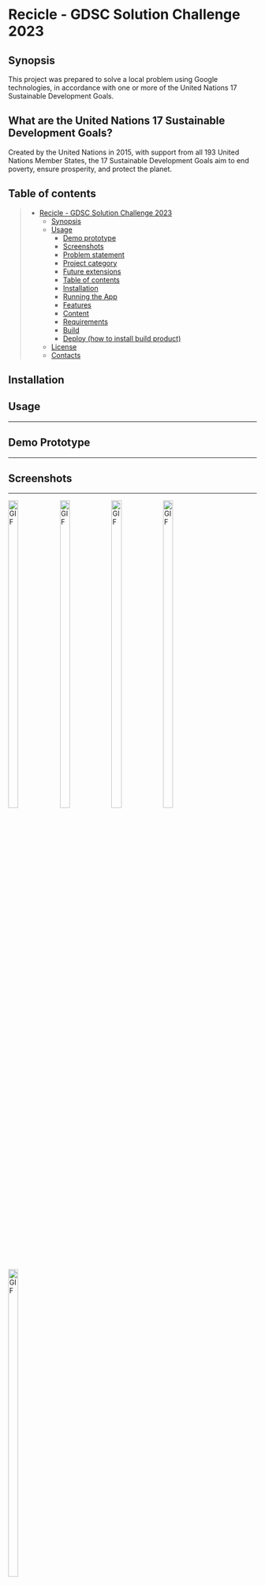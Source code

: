 # Recicle - GDSC Solution Challenge 2023

## Synopsis
This project was prepared to solve a local problem using Google technologies, in accordance with one or more of the United Nations 17 Sustainable Development Goals.

## What are the United Nations 17 Sustainable Development Goals?
Created by the United Nations in 2015, with support from all 193 United Nations Member States, the 17 Sustainable Development Goals aim to end poverty, ensure prosperity, and protect the planet.

## Table of contents

> * [Recicle - GDSC Solution Challenge 2023](#recicle---gdsc-solution-challenge-2023)
>   * [Synopsis](#synopsis)
>   * [Usage](#usage)
>     * [Demo prototype](#demo-prototype)
>     * [Screenshots](#screenshots)
>     * [Problem statement](#problem-statement)
>     * [Project category](#project-category)
>     * [Future extensions](#future-extensions)
>     * [Table of contents](#table-of-contents)
>     * [Installation](#installation)
>     * [Running the App](#running-the-app)
>     * [Features](#features)
>     * [Content](#content)
>     * [Requirements](#requirements)
>     * [Build](#build)
>     * [Deploy (how to install build product)](#deploy-how-to-install-build-product)
>   * [License](#license)
>   * [Contacts](#contacts)

## Installation

## Usage
___

## Demo Prototype
___

<!-- Demo prototype comes here. -->



## Screenshots
___


<!-- Screenshots come here. -->

<div>
    <img  alt="GIF" width="20%" height="40%" src="src_prototype/pick_up.png"/>
    <img alt="GIF" width="20%" height="40%" src="src_prototype/for_you.png"/>
    <img alt="GIF" width="20%" height="40%" src="src_prototype/profile.png"/>
    <img alt="GIF" width="20%" height="40%" src="src_prototype/contact_details.png"/>
    <img alt="GIF" width="20%" height="40%" src="src_prototype/edit_settings.png"/>
</div>

<!-- Features come here.

![Pick Up](src_prototype/pick_up.png)
![For You](src_prototype/for_you.png)
![Profile](src_prototype/profile.png)
![Contact Details](src_prototype/contact_details.png)
![Edit Settings](src_prototype/edit_settings.png)
 -->

## Problem statement
___

Background: Angola, like many other countries around the world, is facing challenges in effectively managing and disposing of waste. The improper disposal of waste, particularly plastic waste, has led to severe environmental degradation, including polluted rivers and seas, contaminated soil, and increased greenhouse gas emissions. Recycling is an effective way to mitigate these negative impacts, but Angola currently faces obstacles in promoting the sale of recyclable waste.

Problem: The problem is that there is a lack of awareness and access to appropriate waste management practices, resulting in low levels of recycling and the inadequate sale of recyclable waste in Angola. Specifically, the following issues have been identified:

- Lack of knowledge: Many people in Angola are unaware of the importance of recycling and the proper way to organize and dispose of recyclable waste. As a result, they often mix recyclable and non-recyclable waste, which makes it difficult for recyclers to sort and process the waste effectively.

- Inefficient collection: There is a lack of readily available locations containing recyclable waste, which makes it difficult for recyclers to collect and transport the waste efficiently. This leads to higher transportation costs and lower profitability for waste buyers.

- Inadequate waste collection points: Waste collection points are not easily accessible to waste buyers, making it challenging for them to purchase recyclable waste. This is particularly true in rural areas where the nearest collection point may be far away.

- Limited payment options: There are few safe and convenient payment options available for waste buyers, which can be a significant barrier to purchasing recyclable waste. This is particularly true for small-scale waste buyers who may not have access to traditional banking services.

- Lack of regular supply: Waste buyers often struggle to find a regular and predictable supply of recyclable waste, making it difficult for them to plan and maintain their business operations.

Objectives: To address these issues, the following specific objectives have been identified:

- Increase awareness and improve waste management practices by educating the public on the importance of recycling and the proper way to organize and dispose of recyclable waste.

- Identify and map locations containing recyclable waste to allow for more efficient collection and transportation.

- Inform the public about the main waste collection points and make them easily accessible to waste buyers.

<!-- >- Provide safe and convenient payment options for waste buyers, including payment by reference (MSEXPRESS). -->

<!-- >- Facilitate the regular and predictable purchase of recyclable waste by allowing for a monthly subscription service for waste buyers. -->

Expected outcomes: By achieving these objectives, the sale of recyclable waste in Angola is expected to increase, leading to a more sustainable and environmentally conscious society. In addition, the increased demand for recyclable waste is expected to create new economic opportunities for waste collectors and buyers, particularly small-scale businesses in rural areas. Furthermore, the improved waste management practices are expected to reduce environmental degradation and promote a cleaner and healthier environment for all Angolans.

## Outcomes
1. Increased Awareness: The app can be used to educate the public on the importance of recycling and the proper way to dispose of recyclable waste. This could lead to an increase in the amount of recyclable waste collected, as more people become aware of the environmental and economic benefits of recycling.
2. Improved Waste Management: The app can help identify locations containing recyclable waste and inform the public about the nearest waste collection points. This could lead to a more efficient and organized waste management system, reducing the amount of waste that ends up in landfills and increasing the amount of recyclable waste that is collected and processed.
3. Increased Sales: The app can enable payments by reference (MSEXPRESS) and allow for a monthly subscription service for waste buyers. This could increase the number of waste buyers, as it provides a convenient and secure payment method and a reliable supply of recyclable waste. This could lead to an increase in the sale of recyclable waste, creating new economic opportunities for waste collectors and buyers.
4. Positive Environmental Impact: The increased collection and processing of recyclable waste could lead to a reduction in environmental degradation, including reduced pollution of rivers and seas and decreased greenhouse gas emissions. This could improve the overall health and well-being of the community.
5. Job Creation: The increased demand for recyclable waste could lead to the creation of new jobs, particularly for waste collectors and buyers. This could contribute to the growth of the economy and provide new opportunities for entrepreneurship.

Overall, the "Recicle" mobile app has the potential to promote sustainable waste management practices, increase economic opportunities, and have a positive impact on the environment and community in Angola.

## Project category

The "Recicle" mobile app project could potentially align with several of the United Nations' 17 Sustainable Development Goals (SDGs), but the most relevant one would be SDG 12: Responsible Consumption and Production.

SDG 12 aims to promote sustainable consumption and production patterns, which includes reducing waste and increasing recycling rates. The "Recicle" app project directly addresses this goal by promoting sustainable waste management practices and providing a platform for users to buy and sell recyclable waste, thereby reducing waste and promoting resource efficiency.

In addition to SDG 12, the "Recicle" app project could also align with other SDGs such as:

- SDG 13: Climate Action, as reducing waste and promoting recycling can contribute to mitigating climate change.
- SDG 11: Sustainable Cities and Communities, as promoting sustainable waste management practices can contribute to creating more sustainable and livable cities.
- SDG 8: Decent Work and Economic Growth, as the app could create new economic opportunities for waste collectors and recyclers.
- SDG 9: Industry, Innovation, and Infrastructure, as the app represents an innovative solution for sustainable waste management practices.

Overall, the "Recicle" mobile app project could align with several SDGs, but SDG 12: Responsible Consumption and Production is the most relevant one.


## Future Extensions

1. Expansion to other cities and regions: After successful implementation in one city or region, the app could be expanded to other areas within Angola, allowing more people to participate in sustainable waste management practices.
2. Integration with other waste management systems: The app could be integrated with existing waste management systems, such as municipal waste collection services, to provide a more comprehensive and efficient waste management solution.
3. Collaboration with schools and community groups: The app could be used to educate students and community groups on sustainable waste management practices, creating a culture of recycling and responsible waste disposal.
4. Integration with other sustainability initiatives: The app could be integrated with other sustainability initiatives, such as renewable energy or water conservation projects, to promote a holistic approach to environmental sustainability.
5. Partnership with local businesses: The app could be partnered with local businesses, such as restaurants and hotels, to promote responsible waste disposal practices and encourage the adoption of sustainable business practices.

Overall, the future extensions of the "Recicle" mobile app could involve collaboration with various stakeholders, integration with other waste management systems and sustainability initiatives, and expansion to other regions within Angola. By taking these steps, the team could continue to promote sustainable waste management practices and have a broader impact on the environment and community in Angola.

### Main Goal
- To boost the sale of recyclable waste in Angola.

### Specific Objectives
- Educate users on the proper way to organize waste.
- Identify locations containing recyclable waste.
- Inform about the main (closest) waste collection points.
- Enable payments by reference (MSEXPRESS).
- Allow for a monthly subscription for waste buyers.



## Features
___
<!-- Features come here. -->


## Contents

<!-- Contents come here. -->

## Challenge Description
[Google Solution Challenge 2023](https://developers.google.com/community/gdsc-solution-challenge)

A remarkable opportunity for students to showcase their innovation and creativity in building solutions that address real-world problems using technology, the Google Solution Challenge is an initiative organized by Google Developers and the Google Developer Student Clubs (GDSC) program to encourage students from around the world to work in teams and solve some of the most pressing challenges of our time. The challenge provides a platform for students to showcase their technical skills, collaborate with their peers, and make a positive impact in their communities.

The Challenge invites students to form teams of up to four members and submit their project proposals, which should be innovative and address a social, economic, or environmental challenge. The proposals can be based on any of the Google technologies, including but not limited to, Cloud, Android, Flutter, TensorFlow, and Firebase.

Once the project proposals are submitted, a panel of judges will evaluate them based on criteria such as creativity, impact, feasibility, scalability, and technical implementation. The top ten teams will be selected as finalists and will receive mentoring from Google experts to develop their projects further.

Finally, the top three teams will be selected as winners, and they will receive prizes, including Google devices, vouchers, and most importantly, the recognition of their hard work and innovation.

The Google Solution Challenge 2023 is not just a competition; it's an opportunity for students to make a real difference in their communities and the world. It's a chance to bring their ideas to life and to contribute to building a better future through technology. Additionally, it's a chance to learn from industry experts, network with other students and professionals, and gain valuable skills that will benefit them in their careers.

In summary, It is highly recommend that students take part in the Google Solution Challenge 2023. It's an incredible opportunity to showcase their skills and creativity, learn from industry experts, and make a positive impact on the world. Let's celebrate and appreciate this initiative that will undoubtedly help in shaping a better future.

## License

MIT License

Copyright (c) 2023, Énio Paulo & Alfredo Martins | Recicle - GDSC Solution Challenge 2023

Permission is hereby granted, free of charge, to any person obtaining a copy
of this software and associated documentation files (the "Software"), to deal
in the Software without restriction, including without limitation the rights
to use, copy, modify, merge, publish, distribute, sublicense, and/or sell
copies of the Software, and to permit persons to whom the Software is
furnished to do so, subject to the following conditions:

The above copyright notice and this permission notice shall be included in all
copies or substantial portions of the Software.

THE SOFTWARE IS PROVIDED "AS IS", WITHOUT WARRANTY OF ANY KIND, EXPRESS OR IMPLIED, INCLUDING BUT NOT LIMITED TO THE WARRANTIES OF MERCHANTABILITY, FITNESS FOR A PARTICULAR PURPOSE AND NONINFRINGEMENT. IN NO EVENT SHALL THE AUTHORS OR COPYRIGHT HOLDERS BE LIABLE FOR ANY CLAIM, DAMAGES OR OTHER LIABILITY, WHETHER IN AN ACTION OF CONTRACT, TORT OR OTHERWISE, ARISING FROM, OUT OF OR IN CONNECTION WITH THE SOFTWARE OR THE USE OR OTHER DEALINGS IN THE SOFTWARE.